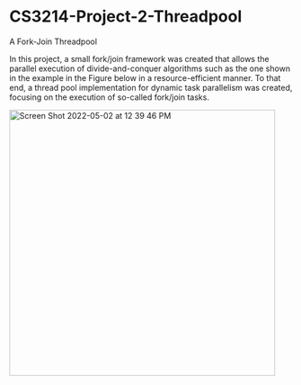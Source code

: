# CS3214-Project-2-Threadpool
A Fork-Join Threadpool

In this project, a small fork/join framework was created that allows the parallel execution of divide-and-conquer algorithms 
such as the one shown in the example in the Figure below in a resource-efficient manner. 
To that end, a thread pool implementation for dynamic task parallelism was created, focusing on the execution of so-called fork/join tasks.


<img width="473" alt="Screen Shot 2022-05-02 at 12 39 46 PM" src="https://user-images.githubusercontent.com/82685406/166287343-dffe05d6-ae38-4b18-a067-ecc593da1c95.png">
